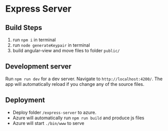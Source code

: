 
# Express Server

## Build Steps

1. run `npm i` in terminal
2. run `node generateKeypair` in terminal
3. build angular-view and move files to folder `public/`

## Development server

Run `npm run dev` for a dev server. Navigate to `http://localhost:4200/`. The app will automatically reload if you change any of the source files.

## Deployment

- Deploy folder `/express-server` to azure.
- Azure will automatically run `npm run build` and produce js files
- Azure will start `./bin/www` to serve
